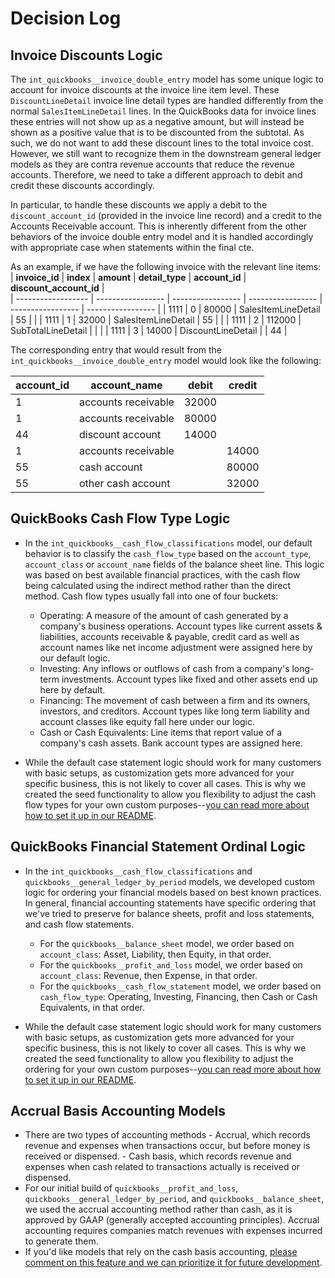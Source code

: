 # Decision Log
## Invoice Discounts Logic
The `int_quickbooks__invoice_double_entry` model has some unique logic to account for invoice discounts at the invoice line item level. These `DiscountLineDetail` invoice line detail types are handled differently from the normal `SalesItemLineDetail` lines. In the QuickBooks data for invoice lines these entries will not show up as a negative amount, but will instead be shown as a positive value that is to be discounted from the subtotal. As such, we do not want to add these discount lines to the total invoice cost. However, we still want to recognize them in the downstream general ledger models as they are contra revenue accounts that reduce the revenue accounts. Therefore, we need to take a different approach to debit and credit these discounts accordingly. 

In particular, to handle these discounts we apply a debit to the `discount_account_id` (provided in the invoice line record) and a credit to the Accounts Receivable account. This is inherently different from the other behaviors of the invoice double entry model and it is handled accordingly with appropriate case when statements within the final cte.

As an example, if we have the following invoice with the relevant line items:
| **invoice_id** | **index**  | **amount**  | **detail_type**  |  **account_id**  | **discount_account_id**  |  
| ------------------ | ----------------- | ----------------- | ----------------- | ----------------- | ----------------- |
| 1111  | 0  | 80000 | SalesItemLineDetail | 55 | |
| 1111  | 1  | 32000 | SalesItemLineDetail | 55 | |
| 1111  | 2  | 112000 | SubTotalLineDetail | | |
| 1111  | 3  | 14000 | DiscountLineDetail | | 44 |

The corresponding entry that would result from the `int_quickbooks__invoice_double_entry` model would look like the following:

| **account_id** | **account_name**  | **debit**  | **credit**  |
| ------------------ | ----------------- | ----------------- | ----------------- |
| 1  | accounts receivable  | 32000 | |
| 1  | accounts receivable  | 80000 | |
| 44  | discount account  | 14000 | |
| 1  | accounts receivable  |  | 14000 |
| 55  | cash account  | | 80000 |
| 55  | other cash account  | | 32000 |

## QuickBooks Cash Flow Type Logic  
- In the `int_quickbooks__cash_flow_classifications` model, our default behavior is to classify the `cash_flow_type` based on the `account_type`, `account_class` or `account_name` fields of the balance sheet line. This logic was based on best available financial practices, with the cash flow being calculated using the indirect method rather than the direct method. Cash flow types usually fall into one of four buckets:
    - Operating: A measure of the amount of cash generated by a company's business operations. Account types like current assets & liabilities, accounts receivable & payable, credit card as well as account names like net income adjustment were assigned here by our default logic. 
    - Investing: Any inflows or outflows of cash from a company's long-term investments. Account types like fixed and other assets end up here by default. 
    - Financing: The movement of cash between a firm and its owners, investors, and creditors. Account types like long term liability and account classes like equity fall here under our logic.
    - Cash or Cash Equivalents: Line items that report value of a company's cash assets. Bank account types are assigned here. 

- While the default case statement logic should work for many customers with basic setups, as customization gets more advanced for your specific business, this is not likely to cover all cases. This is why we created the seed functionality to allow you flexibility to adjust the cash flow types for your own custom purposes--[you can read more about how to set it up in our README](https://github.com/fivetran/dbt_quickbooks/blob/main/README.md#customize-the-cash-flow-model).

## QuickBooks Financial Statement Ordinal Logic

- In the `int_quickbooks__cash_flow_classifications` and `quickbooks__general_ledger_by_period` models, we developed custom logic for ordering your financial models based on best known practices. In general, financial accounting statements have specific ordering that we've tried to preserve for balance sheets, profit and loss statements, and cash flow statements.
    - For the `quickbooks__balance_sheet` model, we order based on `account_class`: Asset, Liability, then Equity, in that order.
    - For the `quickbooks__profit_and_loss` model, we order based on `account_class`: Revenue, then Expense, in that order.
    - For the `quickbooks__cash_flow_statement` model, we order based on `cash_flow_type`: Operating, Investing, Financing, then Cash or Cash Equivalents, in that order.

- While the default case statement logic should work for many customers with basic setups, as customization gets more advanced for your specific business, this is not likely to cover all cases. This is why we created the seed functionality to allow you flexibility to adjust the ordering for your own custom purposes--[you can read more about how to set it up in our README](https://github.com/fivetran/dbt_quickbooks/blob/main/README.md#customize-the-account-ordering-of-your-financial-models).

## Accrual Basis Accounting Models
- There are two types of accounting methods
      - Accrual, which records revenue and expenses when transactions occur, but before money is received or dispensed.
      - Cash basis, which records revenue and expenses when cash related to transactions actually is received or dispensed.  
- For our initial build of `quickbooks__profit_and_loss`, `quickbooks__general_ledger_by_period`, and `quickbooks__balance_sheet`, we used the accrual accounting method rather than cash, as it is approved by GAAP (generally accepted accounting principles). Accrual accounting requires companies match revenues with expenses incurred to generate them.
- If you'd like models that rely on the cash basis accounting, [please comment on this feature and we can prioritize it for future development](https://github.com/fivetran/dbt_quickbooks/issues/111).
